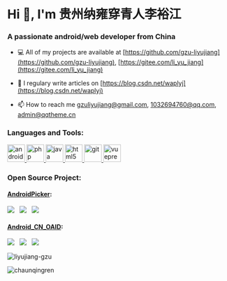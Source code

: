 <h1 align="left">Hi 👋, I'm 贵州纳雍穿青人李裕江</h1>
<h3 align="left">A passionate android/web developer from China</h3>

- 💻 All of my projects are available at [https://github.com/gzu-liyujiang](https://github.com/gzu-liyujiang), [https://gitee.com/li_yu_jiang](https://gitee.com/li_yu_jiang)

- 📝 I regulary write articles on [https://blog.csdn.net/waplyj](https://blog.csdn.net/waplyj)

- 📫 How to reach me [gzuliyujiang@gmail.com](mailto:gzuliyujiang@gmail.com), [1032694760@qq.com](mailto:1032694760@qq.com), [admin@qqtheme.cn](mailto:admin@qqtheme.cn)


<h3 align="left">Languages and Tools:</h3>
<p align="left">
  <a href="https://developer.android.google.cn/" target="_blank"> <img src="https://www.vectorlogo.zone/logos/android/android-icon.svg" alt="android" width="40" height="40"/> </a>
  <a href="https://www.php.net" target="_blank"> <img src="https://www.vectorlogo.zone/logos/php/php-icon.svg" alt="php" width="40" height="40"/> </a>
  <a href="https://www.java.com" target="_blank"> <img src="https://www.vectorlogo.zone/logos/java/java-icon.svg" alt="java" width="40" height="40"/> </a>
  <a href="https://www.w3.org/html/" target="_blank"> <img src="https://www.vectorlogo.zone/logos/w3_html5/w3_html5-icon.svg" alt="html5" width="40" height="40"/> </a>
  <a href="https://git-scm.com/" target="_blank"> <img src="https://www.vectorlogo.zone/logos/git-scm/git-scm-icon.svg" alt="git" width="40" height="40"/> </a>
  <a href="https://vuepress.vuejs.org/" target="_blank"> <img src="https://vuepress.vuejs.org/hero.png" alt="vuepress" width="40" height="40"/> </a>
</p>


<h3 align="left">Open Source Project:</h3>
<h4 align="left"><a href="https://gitee.com/li_yu_jiang/AndroidPicker" target="_blank">AndroidPicker</a>: </h4>
<p align="left">
  <img src="https://jitpack.io/v/gzu-liyujiang/AndroidPicker.svg" /> &nbsp; <img src="https://img.shields.io/github/stars/gzu-liyujiang/AndroidPicker" /> &nbsp; <img src="https://img.shields.io/github/forks/gzu-liyujiang/AndroidPicker" />
</p>
<h4 align="left"><a href="https://gitee.com/li_yu_jiang/Android_CN_OAID" target="_blank">Android_CN_OAID</a>: </h4>
<p align="left">
  <img src="https://jitpack.io/v/gzu-liyujiang/Android_CN_OAID.svg" /> &nbsp; <img src="https://img.shields.io/github/stars/gzu-liyujiang/Android_CN_OAID" /> &nbsp; <img src="https://img.shields.io/github/forks/gzu-liyujiang/Android_CN_OAID" />
</p>


<p align="left">
  <img align="center" src="https://github-readme-stats.vercel.app/api?username=liyujiang-gzu&include_all_commits=true&count_private=true&show_icons=true&locale=en" alt="liyujiang-gzu" />
</p>
<p align="left">
  <img align="center" src="https://github-readme-stats.vercel.app/api?username=chaunqingren&include_all_commits=true&count_private=true&show_icons=true&locale=en" alt="chaunqingren" />
</p>
